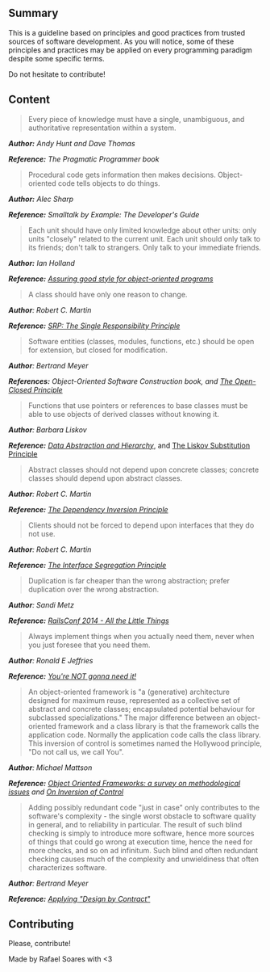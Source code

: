 ## Summary

This is a guideline based on principles and good practices from trusted sources of software development. As you will
notice, some of these principles and practices may be applied on every programming paradigm despite some specific terms.

Do not hesitate to contribute!

## Content

  > Every piece of knowledge must have a single, unambiguous, and authoritative representation within a system.

  _**Author:** Andy Hunt and Dave Thomas_

  _**Reference:** The Pragmatic Programmer book_

  > Procedural code gets information then makes decisions. Object-oriented code tells objects to do things.

  _**Author:** Alec Sharp_

  _**Reference:** Smalltalk by Example: The Developer's Guide_

  > Each unit should have only limited knowledge about other units: only units "closely" related to the current unit.
  > Each unit should only talk to its friends; don't talk to strangers.
  > Only talk to your immediate friends.

  _**Author:** Ian Holland_

  _**Reference:** [Assuring good style for object-oriented programs](http://ieeexplore.ieee.org/document/35588/)_

  > A class should have only one reason to change.

  _**Author**: Robert C. Martin_

  _**Reference:** [SRP: The Single Responsibility Principle](https://drive.google.com/file/d/0ByOwmqah_nuGNHEtcU5OekdDMkk/view)_

  > Software entities (classes, modules, functions, etc.) should be open for extension, but closed for modification.

  _**Author**: Bertrand Meyer_

  _**References:** Object-Oriented Software Construction book, and [The Open-Closed Principle](https://drive.google.com/file/d/0BwhCYaYDn8EgN2M5MTkwM2EtNWFkZC00ZTI3LWFjZTUtNTFhZGZiYmUzODc1/view)_

  > Functions that use pointers or references to base classes must be able to use objects of derived classes without knowing it.

  _**Author**: Barbara Liskov_

  _**Reference:** [Data Abstraction and Hierarchy](http://citeseerx.ist.psu.edu/viewdoc/download?doi=10.1.1.12.819&rep=rep1&type=pdf)_, and [The Liskov Substitution Principle](https://drive.google.com/file/d/0BwhCYaYDn8EgNzAzZjA5ZmItNjU3NS00MzQ5LTkwYjMtMDJhNDU5ZTM0MTlh/view)

  > Abstract classes should not depend upon concrete classes; concrete classes should depend upon abstract classes.

  _**Author**: Robert C. Martin_

  _**Reference:** [The Dependency Inversion Principle](https://drive.google.com/file/d/0BwhCYaYDn8EgMjdlMWIzNGUtZTQ0NC00ZjQ5LTkwYzQtZjRhMDRlNTQ3ZGMz/view)_

  > Clients should not be forced to depend upon interfaces that they do not use.

  _**Author**: Robert C. Martin_

  _**Reference:** [The Interface Segregation Principle](https://drive.google.com/file/d/0BwhCYaYDn8EgOTViYjJhYzMtMzYxMC00MzFjLWJjMzYtOGJiMDc5N2JkYmJi/view)_

  > Duplication is far cheaper than the wrong abstraction; prefer duplication over the wrong abstraction.

  _**Author**: Sandi Metz_

  _**Reference:** [RailsConf 2014 - All the Little Things](https://youtu.be/8bZh5LMaSmE?t=892)_

  > Always implement things when you actually need them, never when you just foresee that you need them.

  _**Author**: Ronald E Jeffries_

  _**Reference:** [You're NOT gonna need it!](http://ronjeffries.com/xprog/articles/practices/pracnotneed/)_

  > An object-oriented framework is "a (generative) architecture designed for maximum reuse, represented as a collective set of abstract and concrete classes; encapsulated potential behaviour for subclassed specializations."
  > The major difference between an object-oriented framework and a class library is that the framework calls the application code. Normally the application code calls the class library. This inversion of control is sometimes named the Hollywood principle, "Do not call us, we call You".

  _**Author**: Michael Mattson_

  _**Reference:** [Object Oriented Frameworks: a survey on methodological issues](https://www.researchgate.net/publication/2238535_Object-Oriented_Frameworks) and [On Inversion of Control](https://web.archive.org/web/20040202120126/http://www.betaversion.org/~stefano/linotype/news/38/)_

  > Adding possibly redundant code "just in case"  only contributes to the software's complexity -
  > the single worst obstacle to software quality in general, and to reliability in particular. 
  > The result of such blind checking is simply to introduce more software, hence more sources of things that
  > could go wrong at execution time, hence the need for more checks, and so on ad infinitum.
  > Such blind and often redundant checking causes much of the complexity and unwieldiness that often
  > characterizes software.

  _**Author**: Bertrand Meyer_

  _**Reference:** [Applying "Design by Contract"](http://se.ethz.ch/%7Emeyer/publications/computer/contract.pdf)_


## Contributing

Please, contribute!

Made by Rafael Soares with <3
